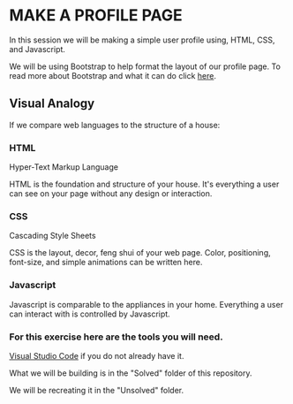 # MAKE A PROFILE PAGE
In this session we will be making a simple user profile using, HTML, CSS, and Javascript. 

We will be using Bootstrap to help format the layout of our profile page.
To read more about Bootstrap and what it can do click [here](https://getbootstrap.com/docs/4.4/getting-started/introduction/).

## Visual Analogy
If we compare web languages to the structure of a house:

### HTML
Hyper-Text Markup Language

HTML is the foundation and structure of your house. It's everything a user can see on your page without any design or interaction.

### CSS
Cascading Style Sheets

CSS is the layout, decor, feng shui of your web page. Color, positioning, font-size, and simple animations can be written here. 

### Javascript

Javascript is comparable to the appliances in your home. Everything a user can interact with is controlled by Javascript.

### For this exercise here are the tools you will need.
[Visual Studio Code](https://code.visualstudio.com/download) if you do not already have it.

What we will be building is in the "Solved" folder of this repository.

We will be recreating it in the "Unsolved" folder.


